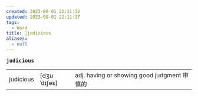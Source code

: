 ```yaml
---
created: 2023-08-01 22:11:32
updated: 2023-08-01 22:11:37
tags:
  - Word
title: 📖judicious
aliases:
  - null
---
```


<pre><strong>judicious</strong></pre>
|   |   |   |
|---|---|---|
|judicious|[dʒuˈdɪʃəs]|adj. having or showing good judgment 审慎的|